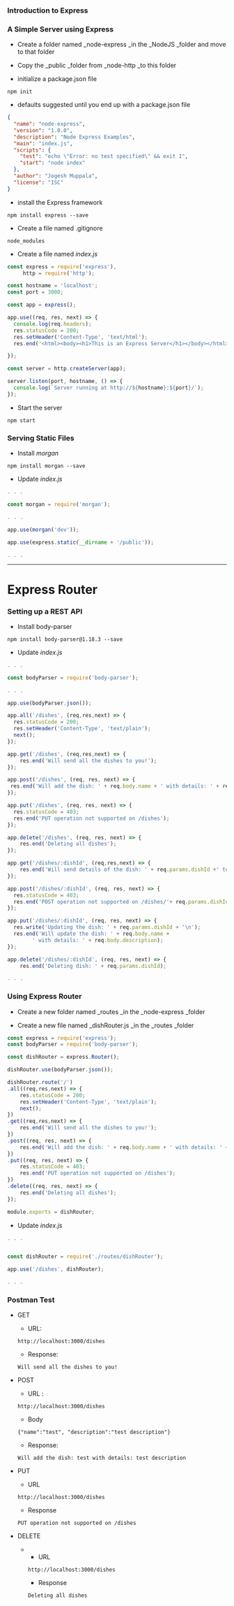 ### Introduction to Express

### A Simple Server using Express

* Create a folder named \_node-express \_in the \_NodeJS \_folder and move to that folder

* Copy the \_public \_folder from \_node-http \_to this folder

* initialize a package.json file

```
npm init
```

* defaults suggested until you end up with a package.json file

```json
{
  "name": "node-express",
  "version": "1.0.0",
  "description": "Node Express Examples",
  "main": "index.js",
  "scripts": {
    "test": "echo \"Error: no test specified\" && exit 1",
    "start": "node index"
  },
  "author": "Jogesh Muppala",
  "license": "ISC"
}
```

* install the Express framework

```
npm install express --save
```

* Create a file named .gitignore

```
node_modules
```

* Create a file named _index.js_

```js
const express = require('express'),
     http = require('http');

const hostname = 'localhost';
const port = 3000;

const app = express();

app.use((req, res, next) => {
  console.log(req.headers);
  res.statusCode = 200;
  res.setHeader('Content-Type', 'text/html');
  res.end('<html><body><h1>This is an Express Server</h1></body></html>');

});

const server = http.createServer(app);

server.listen(port, hostname, () => {
  console.log(`Server running at http://${hostname}:${port}/`);
});
```

* Start the server

```
npm start
```

### Serving Static Files

* Install _morgan_

```
npm install morgan --save
```

* Update _index.js_

```js
. . .

const morgan = require('morgan');

. . .

app.use(morgan('dev'));

app.use(express.static(__dirname + '/public'));

. . .
```

---

# Express Router

### Setting up a REST API

* Install body-parser

```
npm install body-parser@1.18.3 --save
```

* Update _index.js_

```js
. . .

const bodyParser = require('body-parser');

. . .

app.use(bodyParser.json());

app.all('/dishes', (req,res,next) => {
  res.statusCode = 200;
  res.setHeader('Content-Type', 'text/plain');
  next();
});

app.get('/dishes', (req,res,next) => {
    res.end('Will send all the dishes to you!');
});

app.post('/dishes', (req, res, next) => {
 res.end('Will add the dish: ' + req.body.name + ' with details: ' + req.body.description);
});

app.put('/dishes', (req, res, next) => {
  res.statusCode = 403;
  res.end('PUT operation not supported on /dishes');
});

app.delete('/dishes', (req, res, next) => {
    res.end('Deleting all dishes');
});

app.get('/dishes/:dishId', (req,res,next) => {
    res.end('Will send details of the dish: ' + req.params.dishId +' to you!');
});

app.post('/dishes/:dishId', (req, res, next) => {
  res.statusCode = 403;
  res.end('POST operation not supported on /dishes/'+ req.params.dishId);
});

app.put('/dishes/:dishId', (req, res, next) => {
  res.write('Updating the dish: ' + req.params.dishId + '\n');
  res.end('Will update the dish: ' + req.body.name + 
        ' with details: ' + req.body.description);
});

app.delete('/dishes/:dishId', (req, res, next) => {
    res.end('Deleting dish: ' + req.params.dishId);

. . .
```

### Using Express Router

* Create a new folder named \_routes \_in the \_node-express \_folder

* Create a new file named \_dishRouter.js \_in the \_routes \_folder

```js
const express = require('express');
const bodyParser = require('body-parser');

const dishRouter = express.Router();

dishRouter.use(bodyParser.json());

dishRouter.route('/')
.all((req,res,next) => {
    res.statusCode = 200;
    res.setHeader('Content-Type', 'text/plain');
    next();
})
.get((req,res,next) => {
    res.end('Will send all the dishes to you!');
})
.post((req, res, next) => {
    res.end('Will add the dish: ' + req.body.name + ' with details: ' + req.body.description);
})
.put((req, res, next) => {
    res.statusCode = 403;
    res.end('PUT operation not supported on /dishes');
})
.delete((req, res, next) => {
    res.end('Deleting all dishes');
});

module.exports = dishRouter;
```

* Update _index.js_

```js
. . .


const dishRouter = require('./routes/dishRouter');

app.use('/dishes', dishRouter);

. . .
```

### Postman Test

* GET
  * URL:

  ```
  http://localhost:3000/dishes
  ```

  * Response:

  ```
  Will send all the dishes to you!
  ```
* POST
  * URL :

  ```
  http://localhost:3000/dishes
  ```

  * Body

  ```
  {"name":"test", "description":"test description"}
  ```

  * Response:

  ```
  Will add the dish: test with details: test description
  ```
* PUT
  * URL

  ```
  http://localhost:3000/dishes
  ```

  * Response

  ```
  PUT operation not supported on /dishes
  ```
* DELETE
  * * URL

    ```
    http://localhost:3000/dishes
    ```

    * Response

    ```
    Deleting all dishes
    ```



